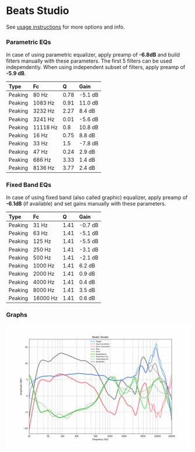 # Beats Studio
See [usage instructions](https://github.com/jaakkopasanen/AutoEq#usage) for more options and info.

### Parametric EQs
In case of using parametric equalizer, apply preamp of **-6.8dB** and build filters manually
with these parameters. The first 5 filters can be used independently.
When using independent subset of filters, apply preamp of **-5.9 dB**.

| Type    | Fc       |    Q | Gain    |
|:--------|:---------|:-----|:--------|
| Peaking | 80 Hz    | 0.78 | -5.1 dB |
| Peaking | 1083 Hz  | 0.91 | 11.0 dB |
| Peaking | 3232 Hz  | 2.27 | 8.4 dB  |
| Peaking | 3241 Hz  | 0.01 | -5.6 dB |
| Peaking | 11118 Hz | 0.8  | 10.8 dB |
| Peaking | 16 Hz    | 0.75 | 8.8 dB  |
| Peaking | 33 Hz    | 1.5  | -7.8 dB |
| Peaking | 47 Hz    | 0.24 | 2.9 dB  |
| Peaking | 686 Hz   | 3.33 | 1.4 dB  |
| Peaking | 8136 Hz  | 3.77 | 2.4 dB  |

### Fixed Band EQs
In case of using fixed band (also called graphic) equalizer, apply preamp of **-6.1dB**
(if available) and set gains manually with these parameters.

| Type    | Fc       |    Q | Gain    |
|:--------|:---------|:-----|:--------|
| Peaking | 31 Hz    | 1.41 | -0.7 dB |
| Peaking | 63 Hz    | 1.41 | -5.1 dB |
| Peaking | 125 Hz   | 1.41 | -5.5 dB |
| Peaking | 250 Hz   | 1.41 | -3.1 dB |
| Peaking | 500 Hz   | 1.41 | -2.1 dB |
| Peaking | 1000 Hz  | 1.41 | 6.2 dB  |
| Peaking | 2000 Hz  | 1.41 | 0.9 dB  |
| Peaking | 4000 Hz  | 1.41 | 0.4 dB  |
| Peaking | 8000 Hz  | 1.41 | 3.5 dB  |
| Peaking | 16000 Hz | 1.41 | 0.6 dB  |

### Graphs
![](./Beats%20Studio.png)